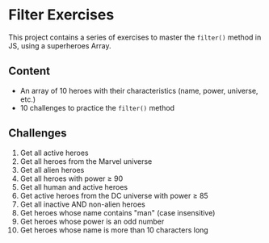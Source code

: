 # Filter Exercises

This project contains a series of exercises to master the `filter()` method in JS, using a superheroes Array.

## Content

- An array of 10 heroes with their characteristics (name, power, universe, etc.)
- 10 challenges to practice the `filter()` method

## Challenges

1. Get all active heroes
2. Get all heroes from the Marvel universe
3. Get all alien heroes
4. Get all heroes with power ≥ 90
5. Get all human and active heroes
6. Get active heroes from the DC universe with power ≥ 85
7. Get all inactive AND non-alien heroes
8. Get heroes whose name contains "man" (case insensitive)
9. Get heroes whose power is an odd number
10. Get heroes whose name is more than 10 characters long
